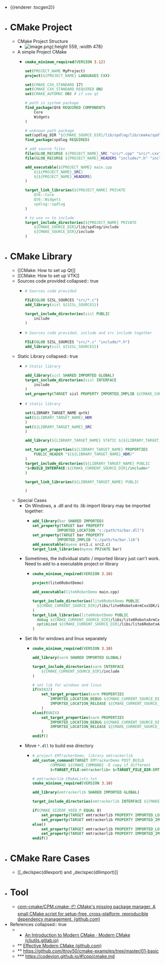 - {{renderer :tocgen2}}
- # CMake Project
	- CMake Project Structure
		- ![image.png](../assets/image_1682986516652_0.png){:height 559, :width 478}
	- A simple Project CMake
		- ```cmake
		  cmake_minimum_required(VERSION 3.12)
		  
		  set(PROJECT_NAME MyProject)
		  project(${PROJECT_NAME} LANGUAGES CXX)
		  
		  set(CMAKE_CXX_STANDARD 17)
		  set(CMAKE_CXX_STANDARD_REQUIRED ON)
		  set(CMAKE_AUTOMOC ON) # if use qt
		  
		  # path in system package
		  find_package(Qt6 REQUIRED COMPONENTS 
		      Core
		      Widgets
		  )
		  
		  # unknown path package
		  set(spdlog_DIR "${CMAKE_SOURCE_DIR}/lib/spdlog/lib/cmake/spdlog")
		  find_package(spdlog REQUIRED)
		  
		  # add source files
		  file(GLOB_RECURSE ${PROJECT_NAME}_SRC "src/*.cpp" "src/*.cxx" "src/*.c")
		  file(GLOB_RECURSE ${PROJECT_NAME}_HEADERS "include/*.h" "include/*.hpp")
		  
		  add_executable(${PROJECT_NAME} main.cpp
		      ${${PROJECT_NAME}_SRC}
		      ${${PROJECT_NAME}_HEADERS}
		  )
		  
		  target_link_libraries(${PROJECT_NAME} PRIVATE
		      Qt6::Core
		      Qt6::Widgets
		      spdlog::spdlog
		  )
		  
		  # to use <> to include
		  target_include_directories(${PROJECT_NAME} PRIVATE
		      ${CMAKE_SOURCE_DIR}/lib/spdlog/include
		      ${CMAKE_SOURCE_DIR}/include
		  )
		  ```
- # CMake Library
	- [[CMake: How to set up Qt]]
	- [[CMake: How to set up VTK]]
	- Sources code provided
	  collapsed:: true
		- ```CMake
		  # Sources code provided
		  
		  FILE(GLOB SISL_SOURCES "src/*.c")
		  add_library(sisl ${SISL_SOURCES})
		  
		  target_include_directories(sisl PUBLIC
		      include
		  )
		  ```
		- ```CMake
		  # Sources code provided, include and src include together
		  
		  FILE(GLOB SISL_SOURCES "src/*.c" "include/*.h")
		  add_library(sisl ${SISL_SOURCES})
		  ```
	- Static Library
	  collapsed:: true
		- ```CMake
		  # Static library
		  
		  add_library(sisl SHARED IMPORTED GLOBAL)
		  target_include_directories(sisl INTERFACE
		      include
		  )
		  set_property(TARGET sisl PROPERTY IMPORTED_IMPLIB ${CMAKE_CURRENT_SOURCE_DIR}/lib/sisl.lib)
		  ```
		- ```CMake
		  # static library
		  
		  set(LIBRARY_TARGET_NAME qvtk)
		  set(${LIBRARY_TARGET_NAME}_HDR
		  )
		  set(${LIBRARY_TARGET_NAME}_SRC
		  )
		  
		  add_library(${LIBRARY_TARGET_NAME} STATIC ${${LIBRARY_TARGET_NAME}_HDR} ${${LIBRARY_TARGET_NAME}_SRC})
		  
		  set_target_properties(${LIBRARY_TARGET_NAME} PROPERTIES
		      PUBLIC_HEADER "${${LIBRARY_TARGET_NAME}_HDR}"
		  )
		  target_include_directories(${LIBRARY_TARGET_NAME} PUBLIC 
		  "$<BUILD_INTERFACE:${CMAKE_CURRENT_SOURCE_DIR}/include>"
		  )
		  
		  target_link_libraries(${LIBRARY_TARGET_NAME} PUBLIC 
		  
		  )
		  ```
	- Special Cases
		- On Windows, a .dll and its .lib import library may be imported together:
			- ```CMake
			  add_library(bar SHARED IMPORTED)
			  set_property(TARGET bar PROPERTY
			             IMPORTED_LOCATION "c:/path/to/bar.dll")
			  set_property(TARGET bar PROPERTY
			             IMPORTED_IMPLIB "c:/path/to/bar.lib")
			  add_executable(myexe src1.c src2.c)
			  target_link_libraries(myexe PRIVATE bar)
			  ````
		- Sometimes, the individual static / imported library just can't work. Need to add to a executable project or library
			- ```CMake
			  cmake_minimum_required(VERSION 3.10)
			  
			  project(lite6RobotDemo)
			  
			  add_executable(lite6RobotDemo main.cpp)
			  
			  target_include_directories(lite6RobotDemo PUBLIC
			  	${CMAKE_CURRENT_SOURCE_DIR}/libs/lite6RobotxArmCxxSDK/include
			  )
			  target_link_libraries(lite6RobotDemo PUBLIC
			  	debug ${CMAKE_CURRENT_SOURCE_DIR}/libs/lite6RobotxArmCxxSDK/lib/Debug/xarm.lib
			  	optimized ${CMAKE_CURRENT_SOURCE_DIR}/libs/lite6RobotxArmCxxSDK/lib/Release/xarm.lib
			  )
			  ```
		- Set lib for windows and linux separately
			- ```CMake
			  cmake_minimum_required(VERSION 3.10)
			  
			  add_library(xarm SHARED IMPORTED GLOBAL)
			  
			  target_include_directories(xarm INTERFACE
			      ${CMAKE_CURRENT_SOURCE_DIR}/include
			  )
			  
			  # set lib for windows and linux
			  if(WIN32)
			      set_target_properties(xarm PROPERTIES
			          IMPORTED_LOCATION_DEBUG ${CMAKE_CURRENT_SOURCE_DIR}/lib/Debug/xarm.dll
			          IMPORTED_LOCATION_RELEASE ${CMAKE_CURRENT_SOURCE_DIR}/lib/Release/xarm.dll
			      )
			  elseif(UNIX)
			      set_target_properties(xarm PROPERTIES
			          IMPORTED_LOCATION_DEBUG ${CMAKE_CURRENT_SOURCE_DIR}/lib/Debug/libxarm.so
			          IMPORTED_LOCATION_RELEASE ${CMAKE_CURRENT_SOURCE_DIR}/lib/Release/libxarm.so
			      )
			  endif()
			  ```
		- Move `*.dll` to build exe directory
			- ```CMake
			  # project EMTrackerDemo, library emtrackerlib
			  add_custom_command(TARGET EMTrackerDemo POST_BUILD
			          COMMAND ${CMAKE_COMMAND} -E copy_if_different
			          $<TARGET_FILE:emtrackerlib> $<TARGET_FILE_DIR:EMTrackerDemo>)
			  
			  # emtrackerlib CMakeLists.txt
			  cmake_minimum_required(VERSION 3.10)
			  
			  add_library(emtrackerlib SHARED IMPORTED GLOBAL)
			  
			  target_include_directories(emtrackerlib INTERFACE ${CMAKE_CURRENT_SOURCE_DIR}/include)
			  
			  if(CMAKE_SIZEOF_VOID_P EQUAL 8)
			      set_property(TARGET emtrackerlib PROPERTY IMPORTED_LOCATION ${CMAKE_CURRENT_SOURCE_DIR}/lib/ATC3DG64.dll)
			      set_property(TARGET emtrackerlib PROPERTY IMPORTED_IMPLIB ${CMAKE_CURRENT_SOURCE_DIR}/lib/ATC3DG64.lib)
			  else()
			      set_property(TARGET emtrackerlib PROPERTY IMPORTED_LOCATION ${CMAKE_CURRENT_SOURCE_DIR}/lib/ATC3DG.dll)
			      set_property(TARGET emtrackerlib PROPERTY IMPORTED_IMPLIB ${CMAKE_CURRENT_SOURCE_DIR}/lib/ATC3DG.lib)
			  endif()
			  ```
- # CMake Rare Cases
	- [[_declspec(dllexport) and _declspec(dllimport)]]
- # Tool
	- [cpm-cmake/CPM.cmake: 📦 CMake's missing package manager. A small CMake script for setup-free, cross-platform, reproducible dependency management. (github.com)](https://github.com/cpm-cmake/CPM.cmake)
- References
  collapsed:: true
	- * [An Introduction to Modern CMake · Modern CMake (cliutils.gitlab.io)](https://cliutils.gitlab.io/modern-cmake/)
	- ** [Effective Modern CMake (github.com)](https://gist.github.com/mbinna/c61dbb39bca0e4fb7d1f73b0d66a4fd1)
	- ** https://github.com/ttroy50/cmake-examples/tree/master/01-basic
	- *** https://codevion.github.io/#!cpp/cmake.md